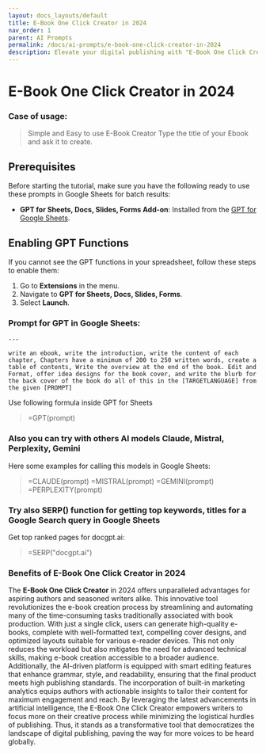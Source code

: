 ```yaml
---
layout: docs_layouts/default
title: E-Book One Click Creator in 2024
nav_order: 1
parent: AI Prompts
permalink: /docs/ai-prompts/e-book-one-click-creator-in-2024
description: Elevate your digital publishing with "E-Book One Click Creator in 2024." Effortlessly design, format, and publish high-quality e-books. Perfect for authors, educators, and marketers seeking a seamless, one-click solution to create stunning e-books in no time.
---
```


# E-Book One Click Creator in 2024

### Case of usage:
> Simple and Easy to use E-Book Creator
Type the title of your Ebook and ask it to create.

## Prerequisites

Before starting the tutorial, make sure you have the following ready to use these prompts in Google Sheets for batch results:

- **GPT for Sheets, Docs, Slides, Forms Add-on**: Installed from the [GPT for Google Sheets](https://workspace.google.com/u/0/marketplace/app/gpt_for_sheets_docs_forms_slides/466607203252).

## Enabling GPT Functions

If you cannot see the GPT functions in your spreadsheet, follow these steps to enable them:

1. Go to **Extensions** in the menu.
2. Navigate to **GPT for Sheets, Docs, Slides, Forms**.
3. Select **Launch**.


### Prompt for GPT in Google Sheets:
```shell
---

write an ebook, write the introduction, write the content of each chapter, Chapters have a minimum of 200 to 250 written words, create a table of contents, Write the overview at the end of the book. Edit and Format, offer idea designs for the book cover, and write the blurb for the back cover of the book do all of this in the [TARGETLANGUAGE] from the given [PROMPT]
```

Use following formula inside GPT for Sheets
> =GPT(prompt)

### Also you can try with others AI models Claude, Mistral, Perplexity, Gemini
Here some examples for calling this models in Google Sheets:

> =CLAUDE(prompt)
> =MISTRAL(prompt)
> =GEMINI(prompt)
> =PERPLEXITY(prompt)


### Try also SERP() function for getting top keywords, titles for a Google Search query in Google Sheets

Get top ranked pages for docgpt.ai:

> =SERP("docgpt.ai")



### Benefits of E-Book One Click Creator in 2024

The **E-Book One Click Creator** in 2024 offers unparalleled advantages for aspiring authors and seasoned writers alike. This innovative tool revolutionizes the e-book creation process by streamlining and automating many of the time-consuming tasks traditionally associated with book production. With just a single click, users can generate high-quality e-books, complete with well-formatted text, compelling cover designs, and optimized layouts suitable for various e-reader devices. This not only reduces the workload but also mitigates the need for advanced technical skills, making e-book creation accessible to a broader audience. Additionally, the AI-driven platform is equipped with smart editing features that enhance grammar, style, and readability, ensuring that the final product meets high publishing standards. The incorporation of built-in marketing analytics equips authors with actionable insights to tailor their content for maximum engagement and reach. By leveraging the latest advancements in artificial intelligence, the E-Book One Click Creator empowers writers to focus more on their creative process while minimizing the logistical hurdles of publishing. Thus, it stands as a transformative tool that democratizes the landscape of digital publishing, paving the way for more voices to be heard globally.

